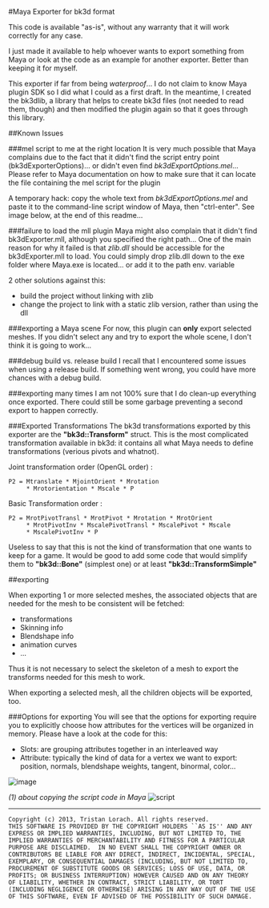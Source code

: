 #Maya Exporter for bk3d format

This code is available "as-is", without any warranty that it will work correctly for any case.

I just made it available to help whoever wants to export something from Maya or look at the code as an example for another exporter. Better than keeping it for myself.

This exporter if far from being *waterproof*... I do not claim to know Maya plugin SDK so I did what I could as a first draft. In the meantime, I created the bk3dlib, a library that helps to create bk3d files (not needed to read them, though) and then modified the plugin again so that it goes through this library.

##Known Issues

###mel script to me at the right location
It is very much possible that Maya complains due to the fact that it didn't find the script entry point (bk3dExporterOptions)... or didn't even find *bk3dExportOptions.mel*...
Please refer to Maya documentation on how to make sure that it can locate the file containing the mel script for the plugin

A temporary hack: copy the whole text from *bk3dExportOptions.mel* and paste it to the command-line script window of Maya, then "ctrl-enter". See image below, at the end of this readme...

###failure to load the mll plugin
Maya might also complain that it didn't find bk3dExporter.mll, although you specified the right path...
One of the main reason for why it failed is that *zlib.dll* should be accessible for the bk3dExporter.mll to load. You could simply drop zlib.dll down to the exe folder where Maya.exe is located... or add it to the path env. variable

2 other solutions against this:
* build the project without linking with zlib
* change the project to link with a static zlib version, rather than using the dll

###exporting a Maya scene
For now, this plugin can **only** export selected meshes. If you didn't select any and try to export the whole scene, I don't think it is going to work...

###debug build vs. release build
I recall that I encountered some issues when using a release build. If something went wrong, you could have more chances with a debug build.

###exporting many times
I am not 100% sure that I do clean-up everything once exported. There could still be some garbage preventing a second export to happen correctly.

###Exported Transformations
The bk3d transformations exported by this exporter are the **"bk3d::Transform"** struct. This is the most complicated transformation available in bk3d: it contains all what Maya needs to define transformations (verious pivots and whatnot).

Joint transformation order (OpenGL order) :

    P2 = Mtranslate * MjointOrient * Mrotation 
         * Mrotorientation * Mscale * P

Basic Transformation order :

    P2 = MrotPivotTransl * MrotPivot * Mrotation * MrotOrient 
         * MrotPivotInv * MscalePivotTransl * MscalePivot * Mscale 
         * MscalePivotInv * P

Useless to say that this is not the kind of transformation that one wants to keep for a game. It would be good to add some code that would simplify them to **"bk3d::Bone"** (simplest one) or at least **"bk3d::TransformSimple"**

##exporting

When exporting 1 or more selected meshes, the associated objects that are needed for the mesh to be consistent will be fetched:

 * transformations
 * Skinning info
 * Blendshape info
 * animation curves
 * ...

Thus it is not necessary to select the skeleton of a mesh to export the transforms needed for this mesh to work.

When exporting a selected mesh, all the children objects will be exported, too.

###Options for exporting
You will see that the options for exporting require you to explicitly choose how attributes for the vertices will be organized in memory. Please have a look at the code for this: 
 * Slots: are grouping attributes together in an interleaved way
 * Attribute: typically the kind of data for a vertex we want to export: position, normals, blendshape weights, tangent, binormal, color...

![image](https://github.com/tlorach/Bak3d/raw/master/bk3dExport/doc/MAyaExporterOptions.PNG)

*(1) about copying the script code in Maya*
![script](https://github.com/tlorach/Bak3d/raw/master/bk3dExport/doc/cannotfindMELprocedure.PNG)

----------------------------------------------------------------------------
    Copyright (c) 2013, Tristan Lorach. All rights reserved.
    THIS SOFTWARE IS PROVIDED BY THE COPYRIGHT HOLDERS ``AS IS'' AND ANY
    EXPRESS OR IMPLIED WARRANTIES, INCLUDING, BUT NOT LIMITED TO, THE
    IMPLIED WARRANTIES OF MERCHANTABILITY AND FITNESS FOR A PARTICULAR
    PURPOSE ARE DISCLAIMED.  IN NO EVENT SHALL THE COPYRIGHT OWNER OR
    CONTRIBUTORS BE LIABLE FOR ANY DIRECT, INDIRECT, INCIDENTAL, SPECIAL,
    EXEMPLARY, OR CONSEQUENTIAL DAMAGES (INCLUDING, BUT NOT LIMITED TO,
    PROCUREMENT OF SUBSTITUTE GOODS OR SERVICES; LOSS OF USE, DATA, OR
    PROFITS; OR BUSINESS INTERRUPTION) HOWEVER CAUSED AND ON ANY THEORY
    OF LIABILITY, WHETHER IN CONTRACT, STRICT LIABILITY, OR TORT
    (INCLUDING NEGLIGENCE OR OTHERWISE) ARISING IN ANY WAY OUT OF THE USE
    OF THIS SOFTWARE, EVEN IF ADVISED OF THE POSSIBILITY OF SUCH DAMAGE.
